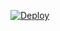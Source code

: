 [![Deploy](https://www.herokucdn.com/deploy/button.svg)](https://dashboard.heroku.com/new?template=https://github.com/PRADHAN474/VOTEBOT)
